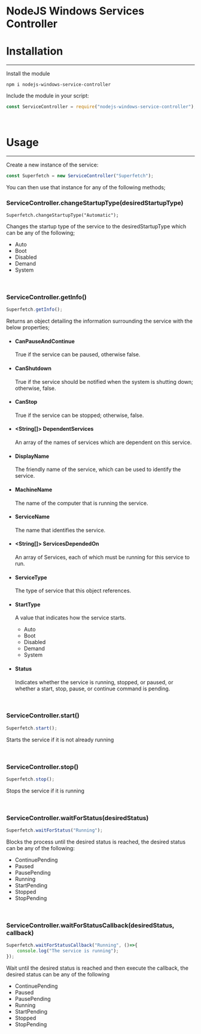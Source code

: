 # NodeJS Windows Services Controller
# Installation
___
Install the module
```
npm i nodejs-windows-service-controller
```

Include the module in your script:
```javascript
const ServiceController = require("nodejs-windows-service-controller");
```
&nbsp;
# Usage
___
Create a new instance of the service:
```javascript
const Superfetch = new ServiceController("Superfetch");
```

You can then use that instance for any of the following methods;

### ServiceController.changeStartupType(desiredStartupType)
```javscript
Superfetch.changeStartupType("Automatic");
```
Changes the startup type of the service to the desiredStartupType which can be any of the following;
* Auto
* Boot
* Disabled
* Demand
* System

&nbsp;
### ServiceController.getInfo()
```javascript
Superfetch.getInfo();
```
Returns an object detailing the information surrounding the service with the below properties;
* #### <Bool> CanPauseAndContinue
  True if the service can be paused, otherwise false.

* #### <Bool> CanShutdown
  True if the service should be notified when the system is shutting down; otherwise, false.

* #### <Bool> CanStop
  True if the service can be stopped; otherwise, false.

* #### <String[]> DependentServices
  An array of the names of services which are dependent on this service.

* #### <String> DisplayName
  The friendly name of the service, which can be used to identify the service.

* #### <String> MachineName
  The name of the computer that is running the service.

* #### <String> ServiceName
  The name that identifies the service.

* #### <String[]> ServicesDependedOn
  An array of Services, each of which must be running for this service to run.

* #### <String> ServiceType
  The type of service that this object references.

* #### <String> StartType
  A value that indicates how the service starts.
  * Auto
  * Boot
  * Disabled
  * Demand
  * System

* #### <String> Status
  Indicates whether the service is running, stopped, or paused, or whether a start, stop, pause, or continue command is pending.

&nbsp;
### ServiceController.start()
```javascript
Superfetch.start();
```
Starts the service if it is not already running


&nbsp;
### ServiceController.stop()
```javascript
Superfetch.stop();
```
Stops the service if it is running

&nbsp;
### ServiceController.waitForStatus(desiredStatus)
```javascript
Superfetch.waitForStatus("Running");
```
Blocks the process until the desired status is reached, the desired status can be any of the following:
* ContinuePending
* Paused
* PausePending
* Running
* StartPending
* Stopped
* StopPending

&nbsp;
### ServiceController.waitForStatusCallback(desiredStatus, callback)
```javascript
Superfetch.waitForStatusCallback("Running", ()=>{
    console.log("The service is running");
});
```
Wait until the desired status is reached and then execute the callback, the desired status can be any of the following
* ContinuePending
* Paused
* PausePending
* Running
* StartPending
* Stopped
* StopPending